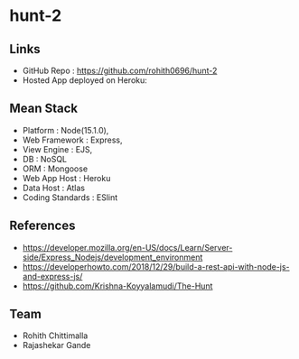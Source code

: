# hunt-2

## Links
- GitHub Repo : https://github.com/rohith0696/hunt-2
- Hosted App deployed on Heroku: 

## Mean Stack
- Platform : Node(15.1.0),
- Web Framework : Express,
- View Engine : EJS,
- DB : NoSQL
- ORM : Mongoose
- Web App Host : Heroku
- Data Host : Atlas
- Coding Standards : ESlint

## References
- https://developer.mozilla.org/en-US/docs/Learn/Server-side/Express_Nodejs/development_environment
- https://developerhowto.com/2018/12/29/build-a-rest-api-with-node-js-and-express-js/
- https://github.com/Krishna-Koyyalamudi/The-Hunt

## Team
- Rohith Chittimalla
- Rajashekar Gande
